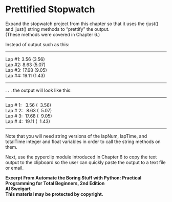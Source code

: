 
# Prettified Stopwatch

Expand the stopwatch project from this chapter so that it uses the rjust() and ljust() string methods to “prettify” the output.  
(These methods were covered in Chapter 6.)

Instead of output such as this:  
***  
Lap #1: 3.56 (3.56)  
Lap #2: 8.63 (5.07)  
Lap #3: 17.68 (9.05)  
Lap #4: 19.11 (1.43)  
***   
. . . the output will look like this:  
***  
Lap # 1:   3.56 (  3.56)  
Lap # 2:   8.63 (  5.07)  
Lap # 3:  17.68 (  9.05)  
Lap # 4:  19.11 (  1.43)  
***  
Note that you will need string versions of the lapNum, lapTime, and totalTime integer and float variables in order to call the string methods on them.

Next, use the pyperclip module introduced in Chapter 6 to copy the text output to the clipboard so the user can quickly paste the output to a text file or email.

**Excerpt From Automate the Boring Stuff with Python: Practical Programming for Total Beginners, 2nd Edition  
Al Sweigart  
This material may be protected by copyright.**